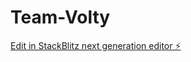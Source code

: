 # Team-Volty

[Edit in StackBlitz next generation editor ⚡️](https://stackblitz.com/~/github.com/BScribble1350/Team-Volty)